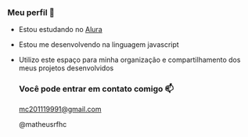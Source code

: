 ### Meu perfil 🥇

- Estou estudando no [Alura](https://www.alura.com.br)
- Estou me desenvolvendo na linguagem javascript
- Utilizo este espaço para minha organização e compartilhamento dos meus projetos desenvolvidos

  ### Você pode entrar em contato comigo 📫

  mc201119991@gmail.com

  @matheusrfhc 

